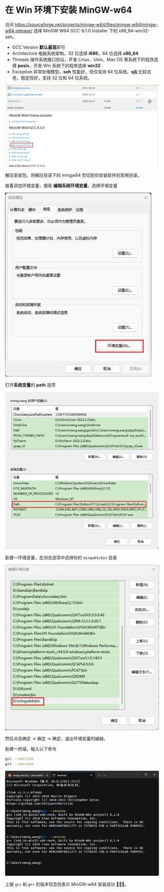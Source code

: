 # 在 Win 环境下安装 MinGW-w64

访问 https://sourceforge.net/projects/mingw-w64/files/mingw-w64/mingw-w64-release/ 选择 MinGW-W64 GCC-8.1.0 Installer 下的 x86_64-win32-seh。

- GCC Version **默认最高**即可
- Architecture 电脑系统架构，32 位选择 **i686**，64 位选择 **x86_64**
- Threads 操作系统接口协议，开发 Linux、Unix、Mac OS 等系统下的程序选择 **posix**，开发 Win 系统下的程序选择 **win32**
- Exception 异常处理模型，**seh** 性能好，但仅支持 64 位系统。**sjlj** 比较古老，稳定性好，支持 32 位和 64 位系统。 

![](../images/5.png)

解压安装包，将解压目录下的 mingw64 剪切到你安装软件的常用目录。

接着添加环境变量，搜索 **编辑系统环境变量**，选择环境变量

![](../images/6.png)

打开**系统变量**的 **path** 选项

![](../images/7.png)

新建一环境变量，在浏览选项中选择你的 `mingw64/bin` 目录

![](../images/8.png)

然后点击确定 -> 确定 -> 确定，退出环境变量的编辑。

新建一终端，输入以下命令

``` bash
gcc --version
g++ --version
```

![](../images/9.png)

上报 `gcc` 和 `g++` 的版本信息则表示 MinGW-w64 安装成功 🌹🌹🌹。
